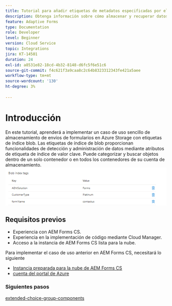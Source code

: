 ```yaml
---
title: Tutorial para añadir etiquetas de metadatos especificadas por el usuario
description: Obtenga información sobre cómo almacenar y recuperar datos de formulario adaptables de la cuenta de almacenamiento de Azure.
feature: Adaptive Forms
type: Documentation
role: Developer
level: Beginner
version: Cloud Service
topic: Integrations
jira: KT-14501
duration: 24
exl-id: a8531e82-18cd-4b32-8148-d6fc5f6e51c6
source-git-commit: f4c621f3a9caa8c2c64b8323312343fe421a5aee
workflow-type: tm+mt
source-wordcount: '130'
ht-degree: 3%

---
```


# Introducción

En este tutorial, aprenderá a implementar un caso de uso sencillo de almacenamiento de envíos de formularios en Azure Storage con etiquetas de índice blob. Las etiquetas de índice de blob proporcionan funcionalidades de detección y administración de datos mediante atributos de etiqueta de índice de valor clave. Puede categorizar y buscar objetos dentro de un solo contenedor o en todos los contenedores de su cuenta de almacenamiento.
![blob-index-tags](assets/blob-with-index-tags.png)

## Requisitos previos

* Experiencia con AEM Forms CS.
* Experiencia en la implementación de código mediante Cloud Manager.
* Acceso a la instancia de AEM Forms CS lista para la nube.

Para implementar el caso de uso anterior en AEM Forms CS, necesitará lo siguiente

* [Instancia preparada para la nube de AEM Forms CS](https://experienceleague.adobe.com/docs/experience-manager-learn/cloud-service/forms/developing-for-cloud-service/intellij-and-aem-sync.html?lang=en#set-up-aem-author-instance)
* [cuenta del portal de Azure](https://portal.azure.com/)


### Siguientes pasos

[extended-choice-group-components](./extend-choice-group-components.md)
